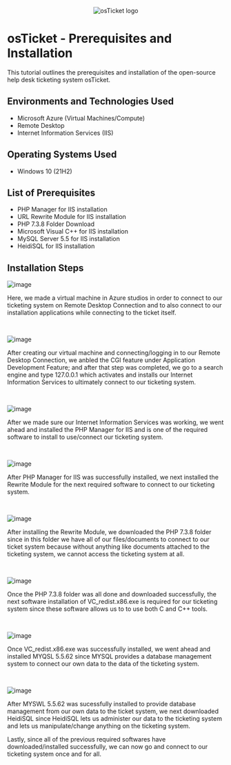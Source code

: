 <p align="center">
<img src="https://i.imgur.com/Clzj7Xs.png" alt="osTicket logo"/>
</p>

<h1>osTicket - Prerequisites and Installation</h1>
This tutorial outlines the prerequisites and installation of the open-source help desk ticketing system osTicket.<br />



<h2>Environments and Technologies Used</h2>

- Microsoft Azure (Virtual Machines/Compute)
- Remote Desktop
- Internet Information Services (IIS)

<h2>Operating Systems Used </h2>

- Windows 10</b> (21H2)

<h2>List of Prerequisites</h2>

- PHP Manager for IIS installation
- URL Rewrite Module for IIS installation
- PHP 7.3.8 Folder Download
- Microsoft Visual C++ for IIS installation
- MySQL Server 5.5 for IIS installation
- HeidiSQL for IIS installation

<h2>Installation Steps</h2>

<p>
</p>
<p>

![image](https://github.com/amoh2487/osticket-prereqs/assets/148664179/90f5b445-ad45-4800-94d0-82afe67e817c)

  
Here, we made a virtual machine in Azure studios in order to connect to our ticketing system on Remote Desktop Connection and to also connect to our installation applications while connecting to the ticket itself.
</p>
<br />

<p>

</p>
<p>

![image](https://github.com/amoh2487/osticket-prereqs/assets/148664179/d992b493-0924-4a04-88d4-17cc51d42b94)

  
After creating our virtual machine and connecting/logging in to our Remote Desktop Connection, we anbled the CGI feature under Application Development Feature; and after that step was completed, we go to a search engine and type 127.0.0.1 which activates and installs our Internet Information Services to ultimately connect to our ticketing system.
</p>
<br />

<p>
</p>
<p>

![image](https://github.com/amoh2487/osticket-prereqs/assets/148664179/79abf9ff-61fc-4018-a85c-b906eff88670)

  
After we made sure our Internet Information Services was working, we went ahead and installed the PHP Manager for IIS and is one of the required software to install to use/connect our ticketing system.
</p>
<br />

<p>
</p>
<p>

![image](https://github.com/amoh2487/osticket-prereqs/assets/148664179/dee7c4a2-3c7b-4ed2-aa7f-848468e5fd2b)


After PHP Manager for IIS was successfully installed, we next installed the Rewrite Module for the next required software to connect to our ticketing system.
</p>
<br />

<p>
</p>
<p>

![image](https://github.com/amoh2487/osticket-prereqs/assets/148664179/1119946c-92d1-45f0-8d5f-207655b64705)

After installing the Rewrite Module, we downloaded the PHP 7.3.8  folder since in this folder we have all of our files/documents to connect to our ticket system because without anything like documents attached to the ticketing system, we cannot access the ticketing system at all.
</p>
<br />

<p>
</p>
<p>

![image](https://github.com/amoh2487/osticket-prereqs/assets/148664179/17238d93-6221-4eec-992f-36f0becef2d5)

Once the PHP 7.3.8 folder was all done and downloaded successfully, the next software installation of VC_redist.x86.exe is required for our ticketing system since these software allows us to to use both C and C++ tools.
</p>
<br />

<p>
<p>
<p>

![image](https://github.com/amoh2487/osticket-prereqs/assets/148664179/036a1ea0-b270-4e87-a638-dd198768ed1f)

Once VC_redist.x86.exe was successfully installed, we went ahead and installed MYQSL 5.5.62 since MYSQL provides a database management system to connect our own data to the data of the ticketing system.
</p>
<br />

<p>
</p>
<p>

![image](https://github.com/amoh2487/osticket-prereqs/assets/148664179/bdac6bbf-337e-4945-8ea8-05faea0a6924)

After MYSWL 5.5.62 was sucessfully installed to provide database management from our own data to the ticket system, we next downloaded HeidiSQL since HeidiSQL lets us administer our data to the ticketing system and lets us manipulate/change anything on the ticketing system.


 Lastly, since all of the previous required softwares have downloaded/installed successfully, we can now go and connect to our ticketing system once and for all.
